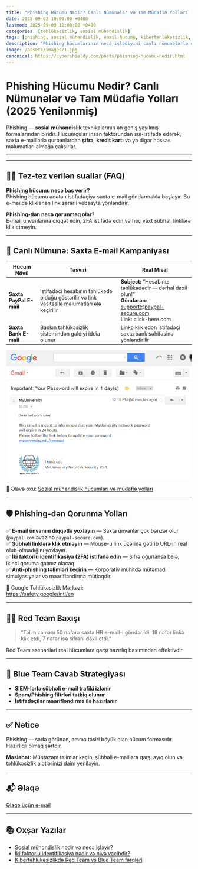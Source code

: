 ```yaml
---
title: "Phishing Hücumu Nədir? Canlı Nümunələr və Tam Müdafiə Yolları (2025 Yenilənmiş)"
date: 2025-09-02 10:00:00 +0400
lastmod: 2025-09-09 12:00:00 +0400
categories: [təhlükəsizlik, sosial mühəndislik]
tags: [phishing, sosial mühəndislik, email hücumu, kibertəhlükəsizlik, red team, blue team, istifadəçi maarifləndirilməsi]
description: "Phishing hücumlarının necə işlədiyini canlı nümunələrlə öyrənin. Sosial mühəndislik texnikaları və qorunma yolları – Emin Savaylov-un təhlükəsizlik bloqunda. 2025 Yenilənmiş məqalə."
image: /assets/images/1.jpg
canonical: https://cybershieldy.com/posts/phishing-hucumu-nedir.html
---
```

<!-- Structured data -->
<script type="application/ld+json">
{
  "@context": "https://schema.org",
  "@type": "BlogPosting",
  "headline": "Phishing Hücumu Nədir? Canlı Nümunələr və Tam Müdafiə Yolları (2025 Yenilənmiş)",
  "description": "Phishing hücumlarının necə işlədiyini canlı nümunələrlə öyrənin. Sosial mühəndislik texnikaları və qorunma yolları – Emin Savaylov-un təhlükəsizlik bloqunda.",
  "author": { "@type": "Person", "name": "Emin Savaylov" },
  "publisher": { "@type": "Organization", "name": "CyberShieldy", "logo": { "@type": "ImageObject", "url": "https://cybershieldy.com/assets/images/logo.png" }},
  "datePublished": "2025-09-02T10:00:00+04:00",
  "dateModified": "2025-09-09T12:00:00+04:00",
  "image": "https://cybershieldy.com/assets/images/1.jpg",
  "mainEntityOfPage": { "@type": "WebPage", "@id": "https://cybershieldy.com/posts/phishing-hucumu-nedir.html" }
}
</script>

# Phishing Hücumu Nədir? Canlı Nümunələr və Tam Müdafiə Yolları (2025 Yenilənmiş)

Phishing — **sosial mühəndislik** texnikalarının ən geniş yayılmış formalarından biridir. Hücumçular insan faktorundan sui-istifadə edərək, saxta e-maillərlə qurbanlardan **şifrə**, **kredit kartı** və ya digər həssas məlumatları almağa çalışırlar.

---
---

## 🙋‍♂️ Tez-tez verilən suallar (FAQ)

**Phishing hücumu necə baş verir?**  
Phishing hücumu adətən istifadəçiyə saxta e-mail göndərməklə başlayır. Bu e-maildə kliklənən link zərərli vebsayta yönləndirir.

**Phishing-dən necə qorunmaq olar?**  
E-mail ünvanlarına diqqət edin, 2FA istifadə edin və heç vaxt şübhəli linklərə klik etməyin.

---

## 🎯 Canlı Nümunə: Saxta E-mail Kampaniyası

| Hücum Növü | Təsviri | Real Misal |
|------------|---------|------------|
| **Saxta PayPal E-mail** | İstifadəçi hesabının təhlükədə olduğu göstərilir və link vasitəsilə məlumatları ələ keçirilir | **Subject:** “Hesabınız təhlükədədir — dərhal daxil olun!”<br>**Göndərən:** support@paypal-secure.com<br>Link: click-here.com |
| **Saxta Bank E-mail** | Bankın təhlükəsizlik sistemindən gəldiyi iddia olunur | Linkə klik edən istifadəçi saxta bank səhifəsinə yönləndirilir |

![Saxta PayPal e-mail phishing nümunəsi](/assets/images/3.png "Phishing e-mail nümunəsi")

🔗 Əlavə oxu: [Sosial mühəndislik hücumları və müdafiə yolları](/posts/sosial-muhendislik-nedir.html)

---

## 🛡️ Phishing-dən Qorunma Yolları

✅ **E-mail ünvanını diqqətlə yoxlayın** — Saxta ünvanlar çox bənzər olur (`paypal.com` əvəzinə `paypal-secure.com`).  
✅ **Şübhəli linklərə klik etməyin** — Mouse-u link üzərinə gətirib URL-in real olub-olmadığını yoxlayın.  
✅ **İki faktorlu identifikasiya (2FA) istifadə edin** — Şifrə oğurlansa belə, ikinci qoruma qatınız olacaq.  
✅ **Anti-phishing təlimləri keçirin** — Korporativ mühitdə mütəmadi simulyasiyalar və maarifləndirmə mütləqdir.  

🔗 Google Təhlükəsizlik Mərkəzi:  
<a href="https://safety.google/intl/en" target="_blank" rel="noopener noreferrer">https://safety.google/intl/en</a>

---

## 👨‍💻 Red Team Baxışı

> “Təlim zamanı 50 nəfərə saxta HR e-mail-i göndərildi. 18 nəfər linkə klik etdi, 7 nəfər isə şifrəni daxil etdi.”

Red Team ssenariləri real hücumlara qarşı hazırlıq baxımından effektivdir.

---

## 🔐 Blue Team Cavab Strategiyası

- **SIEM-lərlə şübhəli e-mail trafiki izlənir**  
- **Spam/Phishing filtrləri tətbiq olunur**  
- **İstifadəçilər maarifləndirmə ilə hazırlanır**

---

## ✅ Nəticə

Phishing — sadə görünən, amma təsiri böyük olan hücum formasıdır. Hazırlıqlı olmaq şərtdir.

**Məsləhət:** Müntəzəm təlimlər keçin, şübhəli e-maillərə qarşı ayıq olun və təhlükəsizlik alətlərinizi daim yeniləyin.

---

## 📬 Əlaqə

[Əlaqə üçün e-mail](mailto:cyberdersler@gmail.com)

---

## 📚 Oxşar Yazılar

- [Sosial mühəndislik nədir və necə işləyir?](/posts/sosial-muhendislik-nedir.html)  
- [İki faktorlu identifikasiya nədir və niyə vacibdir?](/posts/2fa-nedir.html)  
- [Kibertəhlükəsizlikdə Red Team vs Blue Team fərqləri](/posts/red-team-blue-team.html)
